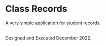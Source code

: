 # Class Records
A very simple application for student records.

<br/>
Designed and Executed December 2022.
